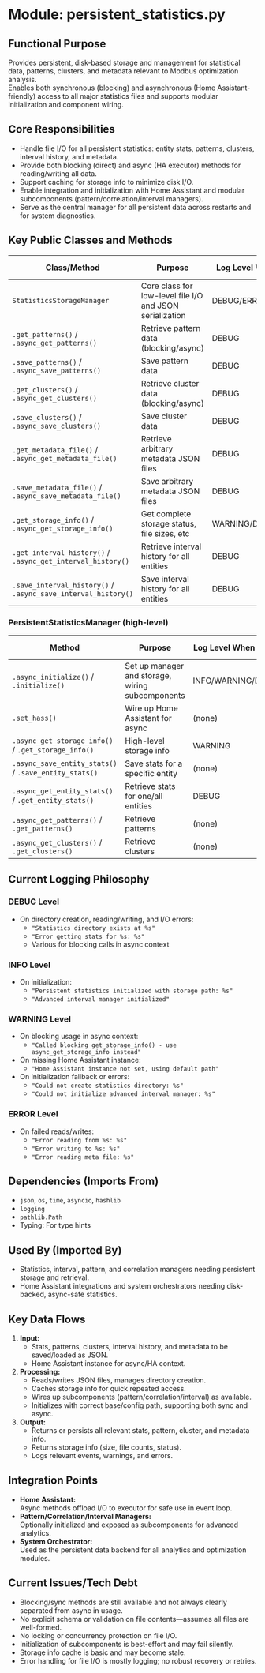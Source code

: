 # Module: persistent_statistics.py

## Functional Purpose
Provides persistent, disk-based storage and management for statistical data, patterns, clusters, and metadata relevant to Modbus optimization analysis.  
Enables both synchronous (blocking) and asynchronous (Home Assistant-friendly) access to all major statistics files and supports modular initialization and component wiring.

## Core Responsibilities
- Handle file I/O for all persistent statistics: entity stats, patterns, clusters, interval history, and metadata.
- Provide both blocking (direct) and async (HA executor) methods for reading/writing all data.
- Support caching for storage info to minimize disk I/O.
- Enable integration and initialization with Home Assistant and modular subcomponents (pattern/correlation/interval managers).
- Serve as the central manager for all persistent data across restarts and for system diagnostics.

## Key Public Classes and Methods

| Class/Method                               | Purpose                                                          | Log Level When Called   | Success Indicator                      |
|--------------------------------------------|------------------------------------------------------------------|------------------------|----------------------------------------|
| `StatisticsStorageManager`                 | Core class for low-level file I/O and JSON serialization         | DEBUG/ERROR/WARNING    | Files read/written, cache updated      |
| `.get_patterns()` / `.async_get_patterns()`| Retrieve pattern data (blocking/async)                           | DEBUG                  | Dict returned                          |
| `.save_patterns()` / `.async_save_patterns()`| Save pattern data                                              | DEBUG                  | True if successful                     |
| `.get_clusters()` / `.async_get_clusters()`| Retrieve cluster data (blocking/async)                           | DEBUG                  | Dict returned                          |
| `.save_clusters()` / `.async_save_clusters()`| Save cluster data                                              | DEBUG                  | True if successful                     |
| `.get_metadata_file()` / `.async_get_metadata_file()`| Retrieve arbitrary metadata JSON files                | DEBUG                  | Dict                                   |
| `.save_metadata_file()` / `.async_save_metadata_file()`| Save arbitrary metadata JSON files                    | DEBUG                  | True if successful                     |
| `.get_storage_info()` / `.async_get_storage_info()`  | Get complete storage status, file sizes, etc           | WARNING/DEBUG          | Dict with summary info                 |
| `.get_interval_history()` / `.async_get_interval_history()` | Retrieve interval history for all entities        | DEBUG                  | Dict                                   |
| `.save_interval_history()` / `.async_save_interval_history()` | Save interval history for all entities           | DEBUG                  | True if successful                     |

### PersistentStatisticsManager (high-level)
| Method                                    | Purpose                                                          | Log Level When Called   | Success Indicator                      |
|--------------------------------------------|------------------------------------------------------------------|------------------------|----------------------------------------|
| `.async_initialize()` / `.initialize()`    | Set up manager and storage, wiring subcomponents                 | INFO/WARNING/DEBUG     | Manager ready, components initialized  |
| `.set_hass()`                             | Wire up Home Assistant for async                                 | (none)                 | Async methods enabled                  |
| `.async_get_storage_info()` / `.get_storage_info()` | High-level storage info                                   | WARNING                | Dict                                   |
| `.async_save_entity_stats()` / `.save_entity_stats()` | Save stats for a specific entity                        | (none)                 | True if successful                     |
| `.async_get_entity_stats()` / `.get_entity_stats()` | Retrieve stats for one/all entities                      | DEBUG                  | Dict/None                              |
| `.async_get_patterns()` / `.get_patterns()`| Retrieve patterns                                             | (none)                 | Dict                                   |
| `.async_get_clusters()` / `.get_clusters()`| Retrieve clusters                                             | (none)                 | Dict                                   |

## Current Logging Philosophy

### DEBUG Level
- On directory creation, reading/writing, and I/O errors:
  - `"Statistics directory exists at %s"`
  - `"Error getting stats for %s: %s"`
  - Various for blocking calls in async context

### INFO Level
- On initialization:
  - `"Persistent statistics initialized with storage path: %s"`
  - `"Advanced interval manager initialized"`

### WARNING Level
- On blocking usage in async context:
  - `"Called blocking get_storage_info() - use async_get_storage_info instead"`
- On missing Home Assistant instance:
  - `"Home Assistant instance not set, using default path"`
- On initialization fallback or errors:
  - `"Could not create statistics directory: %s"`
  - `"Could not initialize advanced interval manager: %s"`

### ERROR Level
- On failed reads/writes:
  - `"Error reading from %s: %s"`
  - `"Error writing to %s: %s"`
  - `"Error reading meta file: %s"`

## Dependencies (Imports From)
- `json`, `os`, `time`, `asyncio`, `hashlib`
- `logging`
- `pathlib.Path`
- Typing: For type hints

## Used By (Imported By)
- Statistics, interval, pattern, and correlation managers needing persistent storage and retrieval.
- Home Assistant integrations and system orchestrators needing disk-backed, async-safe statistics.

## Key Data Flows

1. **Input:**
   - Stats, patterns, clusters, interval history, and metadata to be saved/loaded as JSON.
   - Home Assistant instance for async/HA context.
2. **Processing:**
   - Reads/writes JSON files, manages directory creation.
   - Caches storage info for quick repeated access.
   - Wires up subcomponents (pattern/correlation/interval) as available.
   - Initializes with correct base/config path, supporting both sync and async.
3. **Output:**
   - Returns or persists all relevant stats, pattern, cluster, and metadata info.
   - Returns storage info (size, file counts, status).
   - Logs relevant events, warnings, and errors.

## Integration Points

- **Home Assistant:**  
  Async methods offload I/O to executor for safe use in event loop.
- **Pattern/Correlation/Interval Managers:**  
  Optionally initialized and exposed as subcomponents for advanced analytics.
- **System Orchestrator:**  
  Used as the persistent data backend for all analytics and optimization modules.

## Current Issues/Tech Debt

- Blocking/sync methods are still available and not always clearly separated from async in usage.
- No explicit schema or validation on file contents—assumes all files are well-formed.
- No locking or concurrency protection on file I/O.
- Initialization of subcomponents is best-effort and may fail silently.
- Storage info cache is basic and may become stale.
- Error handling for file I/O is mostly logging; no robust recovery or retries.